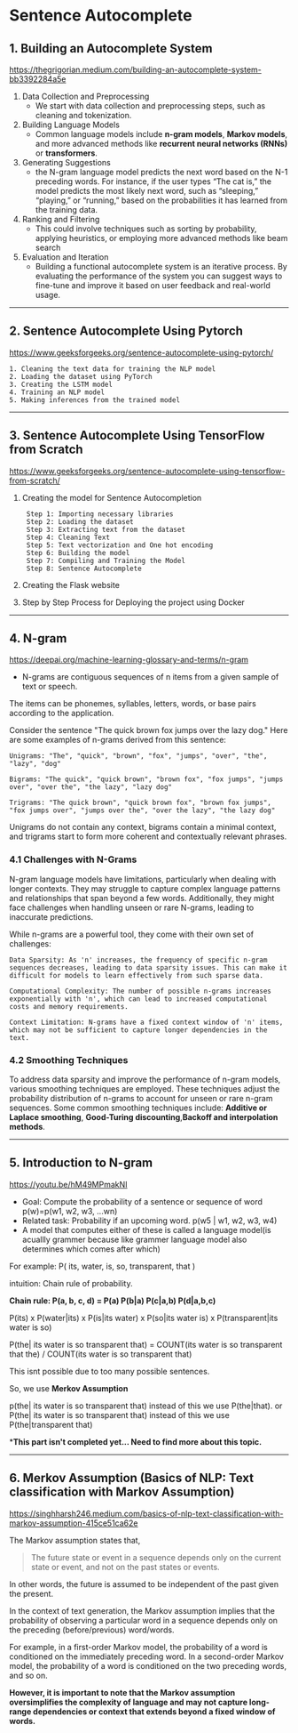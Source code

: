 # Sentence Autocomplete

## 1. Building an Autocomplete System

<https://thegrigorian.medium.com/building-an-autocomplete-system-bb3392284a5e>

1. Data Collection and Preprocessing
   - We start with data collection and preprocessing steps, such as cleaning and tokenization.
2. Building Language Models
    - Common language models include **n-gram models**, **Markov models**, and more advanced methods like **recurrent neural networks (RNNs)** or **transformers**.
3. Generating Suggestions
    - the N-gram language model predicts the next word based on the N-1 preceding words. For instance, if the user types “The cat is,” the model predicts the most likely next word, such as “sleeping,” “playing,” or “running,” based on the probabilities it has learned from the training data.
4. Ranking and Filtering
    - This could involve techniques such as sorting by probability, applying heuristics, or employing more advanced methods like beam search
5. Evaluation and Iteration
    - Building a functional autocomplete system is an iterative process. By evaluating the performance of the system you can suggest ways to fine-tune and improve it based on user feedback and real-world usage.

---

## 2. Sentence Autocomplete Using Pytorch

<https://www.geeksforgeeks.org/sentence-autocomplete-using-pytorch/>

    1. Cleaning the text data for training the NLP model
    2. Loading the dataset using PyTorch
    3. Creating the LSTM model
    4. Training an NLP model
    5. Making inferences from the trained model

---

## 3. Sentence Autocomplete Using TensorFlow from Scratch

<https://www.geeksforgeeks.org/sentence-autocomplete-using-tensorflow-from-scratch/>

1. Creating the model for Sentence Autocompletion
        
        Step 1: Importing necessary libraries
        Step 2: Loading the dataset
        Step 3: Extracting text from the dataset
        Step 4: Cleaning Text
        Step 5: Text vectorization and One hot encoding
        Step 6: Building the model
        Step 7: Compiling and Training the Model
        Step 8: Sentence Autocomplete

2. Creating the Flask website
3. Step by Step Process for Deploying the project using Docker

---

## 4. N-gram

<https://deepai.org/machine-learning-glossary-and-terms/n-gram>

- N-grams are contiguous sequences of n items from a given sample of text or speech. 

The items can be phonemes, syllables, letters, words, or base pairs according to the application.

Consider the sentence "The quick brown fox jumps over the lazy dog." Here are some examples of n-grams derived from this sentence:

    Unigrams: "The", "quick", "brown", "fox", "jumps", "over", "the", "lazy", "dog"
    
    Bigrams: "The quick", "quick brown", "brown fox", "fox jumps", "jumps over", "over the", "the lazy", "lazy dog"
    
    Trigrams: "The quick brown", "quick brown fox", "brown fox jumps", "fox jumps over", "jumps over the", "over the lazy", "the lazy dog"

Unigrams do not contain any context, bigrams contain a minimal context, and trigrams start to form more coherent and contextually relevant phrases.

### 4.1 Challenges with N-Grams

N-gram language models have limitations, particularly when dealing with longer contexts. They may struggle to capture complex language patterns and relationships that span beyond a few words. Additionally, they might face challenges when handling unseen or rare N-grams, leading to inaccurate predictions.

While n-grams are a powerful tool, they come with their own set of challenges:

    Data Sparsity: As 'n' increases, the frequency of specific n-gram sequences decreases, leading to data sparsity issues. This can make it difficult for models to learn effectively from such sparse data.

    Computational Complexity: The number of possible n-grams increases exponentially with 'n', which can lead to increased computational costs and memory requirements.

    Context Limitation: N-grams have a fixed context window of 'n' items, which may not be sufficient to capture longer dependencies in the text.

### 4.2 Smoothing Techniques

To address data sparsity and improve the performance of n-gram models, various smoothing techniques are employed. These techniques adjust the probability distribution of n-grams to account for unseen or rare n-gram sequences. Some common smoothing techniques include: **Additive or Laplace smoothing**, **Good-Turing discounting**,**Backoff and interpolation methods**.

---

## 5. Introduction to N-gram

<https://youtu.be/hM49MPmakNI>

- Goal: Compute the probability of a sentence or sequence of word
p(w)=p(w1, w2, w3, ...wn)
- Related task: Probability if an upcoming word.
p(w5 | w1, w2, w3, w4)
- A model that computes either of these is called a language model(is acuallly grammer because like grammer language model also determines which comes after which)

For example:
P( its, water, is, so, transparent, that )

intuition: Chain rule of probability.

**Chain rule: P(a, b, c, d) = P(a) P(b|a) P(c|a,b) P(d|a,b,c)**

P(its) x P(water|its) x P(is|its water) x P(so|its water is) x P(transparent|its water is so)

P(the| its water is so transparent that) = COUNT(its water is so transparent that the) / COUNT(its water is so transparent that)

This isnt possible due to too many possible sentences.

So, we use **Merkov Assumption**

p(the| its water is so transparent that) instead of this we use P(the|that).
or
P(the| its water is so transparent that) instead of this we use P(the|transparent that)

***This part isn't completed yet... Need to find more about this topic.**

---
## 6. Merkov Assumption (Basics of NLP: Text classification with Markov Assumption)

<https://singhharsh246.medium.com/basics-of-nlp-text-classification-with-markov-assumption-415ce51ca62e>

The Markov assumption states that,
>The future state or event in a sequence depends only on the current state or event, and not on the past states or events.

In other words, the future is assumed to be independent of the past given the present.

In the context of text generation, the Markov assumption implies that the probability of observing a particular word in a sequence depends only on the preceding (before/previous) word/words.

For example, in a first-order Markov model, the probability of a word is conditioned on the immediately preceding word. In a second-order Markov model, the probability of a word is conditioned on the two preceding words, and so on.

**However, it is important to note that the Markov assumption oversimplifies the complexity of language and may not capture long-range dependencies or context that extends beyond a fixed window of words.**
